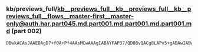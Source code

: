 ### kb/previews_full/kb__previews_full__kb__previews_full__kb__previews_full__flows__master-first__master-only@auth.har.part045.md.part001.md.part001.md.part001.md (part 002)

```md
DBwkACAsJAAEDAgD7+f0A+Pf4AAsMCwAAAgIABAYFAP37/QD08vQACg8LAPv5+gABAwIABwEHAO/p7gD5+vsADxQOAPPu8gD39/cAAgMBAPLs7wD49/kABAUCAPn3+AD+/AAAAwYCAAABAAD79/oA/fz
```

```
